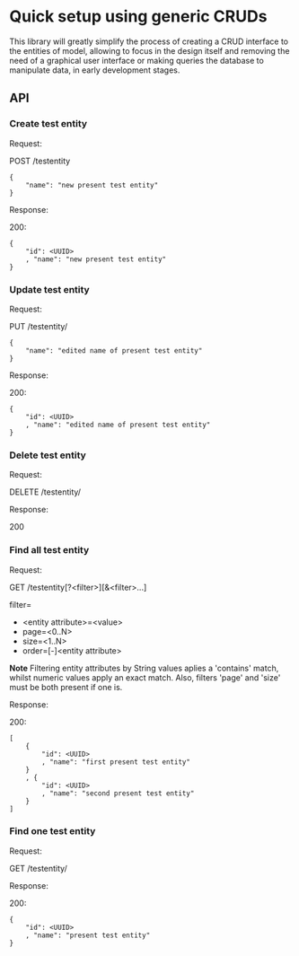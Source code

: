 # Quick setup using generic CRUDs

This library will greatly simplify the process of creating
a CRUD interface to the entities of model, allowing to focus
in the design itself and removing the need of a graphical
user interface or making queries the database to manipulate
data, in early development stages.

## API

### Create test entity

Request:

POST /testentity
```
{
	"name": "new present test entity"
}
```

Response:

200:
```
{
    "id": <UUID>
    , "name": "new present test entity"
}
```

### Update test entity

Request:

PUT /testentity/<UUID>
```
{
    "name": "edited name of present test entity"
}
```

Response:

200:
```
{
    "id": <UUID>
    , "name": "edited name of present test entity"
}
```

### Delete test entity

Request:

DELETE /testentity/<UUID>

Response:

200

### Find all test entity

Request:

GET /testentity[?\<filter>][&\<filter>...]

filter=
- \<entity attribute>=\<value>
- page=<0..N>
- size=<1..N>
- order=[-]\<entity attribute>

**Note**
Filtering entity attributes by String values aplies a 'contains'
match, whilst numeric values apply an exact match. Also, filters
'page' and 'size' must be both present if one is.

Response:

200:
```
[
    {
        "id": <UUID>
        , "name": "first present test entity"
    }
    , {
        "id": <UUID>
        , "name": "second present test entity"
    }
]
```

### Find one test entity

Request:

GET /testentity/<UUID>

Response:

200:
```
{
    "id": <UUID>
    , "name": "present test entity"
}
```
